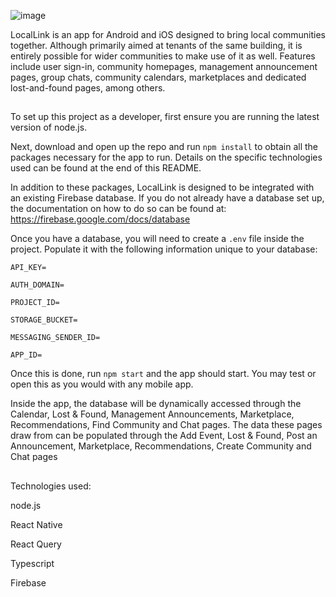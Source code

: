 ![image](https://github.com/GuyKensdale/Local-Link/assets/124263674/a71e0083-7699-479f-9251-4742bd6abf2a)

LocalLink is an app for Android and iOS designed to bring local communities together. Although primarily aimed at tenants of the same building, it is entirely possible for wider communities to make use of it as well.
Features include user sign-in, community homepages, management announcement pages, group chats, community calendars, marketplaces and dedicated lost-and-found pages, among others.

##

To set up this project as a developer, first ensure you are running the latest version of node.js. 

Next, download and open up the repo and run ```npm install``` to obtain all the packages necessary for the app to run. Details on the specific technologies used can be found at the end of this README.

In addition to these packages, LocalLink is designed to be integrated with an existing Firebase database. If you do not already have a database set up, the documentation on how to do so can be found at: https://firebase.google.com/docs/database

Once you have a database, you will need to create a ```.env``` file inside the project. Populate it with the following information unique to your database:

```API_KEY=```

```AUTH_DOMAIN=```

```PROJECT_ID=```

```STORAGE_BUCKET=```

```MESSAGING_SENDER_ID=```

```APP_ID=```

Once this is done, run ```npm start``` and the app should start. You may test or open this as you would with any mobile app.

Inside the app, the database will be dynamically accessed through the Calendar, Lost & Found, Management Announcements, Marketplace, Recommendations, Find Community and Chat pages. The data these pages draw from can be populated through the Add Event, Lost & Found, Post an Announcement, Marketplace, Recommendations, Create Community and Chat pages

##

Technologies used:

node.js

React Native

React Query

Typescript

Firebase
